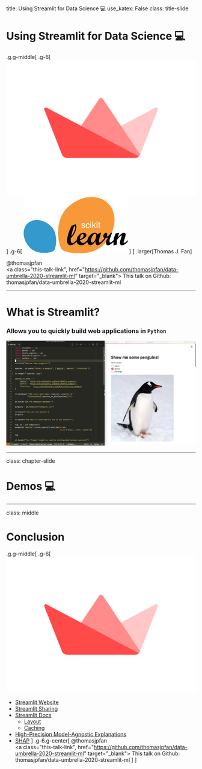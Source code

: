 title: Using Streamlit for Data Science 💻
use_katex: False
class: title-slide

# Using Streamlit for Data Science 💻

.g.g-middle[
.g-6[
![:scale 80%](images/streamlit.png)
]
.g-6[
![](images/scikit-learn-logo-notext.png)
]
]
.larger[Thomas J. Fan]<br>

@thomasjpfan<br>
<a href="https://www.github.com/thomasjpfan" target="_blank"><span class="icon icon-github icon-left"></span></a>
<a href="https://www.twitter.com/thomasjpfan" target="_blank"><span class="icon icon-twitter"></span></a>
<a class="this-talk-link", href="https://github.com/thomasjpfan/data-umbrella-2020-streamlit-ml" target="_blank">
This talk on Github: thomasjpfan/data-umbrella-2020-streamlit-ml</a>

---

# What is Streamlit?

### Allows you to quickly build web applications in `Python`

![:scale 90%](images/streamlit_dual_window.png)

---

class: chapter-slide

# Demos 💻

---

class: middle

# Conclusion

.g.g-middle[
.g-6[
![:scale 40%](images/streamlit.png)
- [Streamlit Website](https://www.streamlit.io)
- [Streamlit Sharing](https://www.streamlit.io/sharing)
- [Streamlit Docs](https://docs.streamlit.io/en/stable/)
    - [Layout](https://docs.streamlit.io/en/stable/api.html#lay-out-your-app)
    - [Caching](https://docs.streamlit.io/en/stable/caching.html)
- [High-Precision Model-Agnostic Explanations](https://github.com/marcotcr/anchor)
- [SHAP](https://shap.readthedocs.io/en/latest/)
]
.g-6.g-center[
<a href="https://www.github.com/thomasjpfan" target="_blank"><span class="icon icon-github icon-left"></span></a>
<a href="https://www.twitter.com/thomasjpfan" target="_blank"><span class="icon icon-twitter"></span></a>
@thomasjpfan<br>
<a class="this-talk-link", href="https://github.com/thomasjpfan/data-umbrella-2020-streamlit-ml" target="_blank">
This talk on Github: thomasjpfan/data-umbrella-2020-streamlit-ml</a>
]
]
